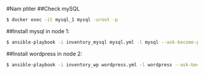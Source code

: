 #Nam ptiter
##Check mySQL
```bash
$ docker exec -it mysql_1 mysql -uroot -p
```

##Install mysql in node 1:
```bash
$ ansible-playbook -i inventory_mysql mysql.yml -l mysql --ask-become-pass
```

##Install wordpress in node 2:
```bash
$ ansible-playbook -i inventory_wp wordpress.yml -l wordpress --ask-become-pass
```
